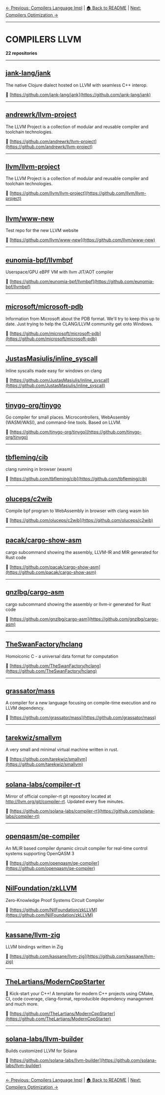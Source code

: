 [← Previous: Compilers Language Impl](compilers-language-impl.txt) | [🏠 Back to README](../README.md) | [Next: Compilers Optimization →](compilers-optimization.txt)

---

# COMPILERS LLVM

**22 repositories**

---

## [jank-lang/jank](https://github.com/jank-lang/jank)

The native Clojure dialect hosted on LLVM with seamless C++ interop.

🔗 [https://github.com/jank-lang/jank](https://github.com/jank-lang/jank)

---

## [andrewrk/llvm-project](https://github.com/andrewrk/llvm-project)

The LLVM Project is a collection of modular and reusable compiler and toolchain technologies.

🔗 [https://github.com/andrewrk/llvm-project](https://github.com/andrewrk/llvm-project)

---

## [llvm/llvm-project](https://github.com/llvm/llvm-project)

The LLVM Project is a collection of modular and reusable compiler and toolchain technologies.

🔗 [https://github.com/llvm/llvm-project](https://github.com/llvm/llvm-project)

---

## [llvm/www-new](https://github.com/llvm/www-new)

Test repo for the new LLVM website

🔗 [https://github.com/llvm/www-new](https://github.com/llvm/www-new)

---

## [eunomia-bpf/llvmbpf](https://github.com/eunomia-bpf/llvmbpf)

Userspace/GPU eBPF VM with llvm JIT/AOT compiler

🔗 [https://github.com/eunomia-bpf/llvmbpf](https://github.com/eunomia-bpf/llvmbpf)

---

## [microsoft/microsoft-pdb](https://github.com/microsoft/microsoft-pdb)

Information from Microsoft about the PDB format.  We'll try to keep this up to date. Just trying to help the CLANG/LLVM community get onto Windows.

🔗 [https://github.com/microsoft/microsoft-pdb](https://github.com/microsoft/microsoft-pdb)

---

## [JustasMasiulis/inline_syscall](https://github.com/JustasMasiulis/inline_syscall)

Inline syscalls made easy for windows on clang

🔗 [https://github.com/JustasMasiulis/inline_syscall](https://github.com/JustasMasiulis/inline_syscall)

---

## [tinygo-org/tinygo](https://github.com/tinygo-org/tinygo)

Go compiler for small places. Microcontrollers, WebAssembly (WASM/WASI), and command-line tools. Based on LLVM.

🔗 [https://github.com/tinygo-org/tinygo](https://github.com/tinygo-org/tinygo)

---

## [tbfleming/cib](https://github.com/tbfleming/cib)

clang running in browser (wasm)

🔗 [https://github.com/tbfleming/cib](https://github.com/tbfleming/cib)

---

## [oluceps/c2wib](https://github.com/oluceps/c2wib)

Compile bpf program to WebAssembly in browser with clang wasm bin

🔗 [https://github.com/oluceps/c2wib](https://github.com/oluceps/c2wib)

---

## [pacak/cargo-show-asm](https://github.com/pacak/cargo-show-asm)

cargo subcommand showing the assembly, LLVM-IR and MIR generated for Rust code

🔗 [https://github.com/pacak/cargo-show-asm](https://github.com/pacak/cargo-show-asm)

---

## [gnzlbg/cargo-asm](https://github.com/gnzlbg/cargo-asm)

cargo subcommand showing the assembly or llvm-ir generated for Rust code

🔗 [https://github.com/gnzlbg/cargo-asm](https://github.com/gnzlbg/cargo-asm)

---

## [TheSwanFactory/hclang](https://github.com/TheSwanFactory/hclang)

Homoiconic C - a universal data format for computation

🔗 [https://github.com/TheSwanFactory/hclang](https://github.com/TheSwanFactory/hclang)

---

## [grassator/mass](https://github.com/grassator/mass)

A compiler for a new language focusing on compile-time execution and no LLVM dependency.

🔗 [https://github.com/grassator/mass](https://github.com/grassator/mass)

---

## [tarekwiz/smallvm](https://github.com/tarekwiz/smallvm)

A very small and minimal virtual machine written in rust.

🔗 [https://github.com/tarekwiz/smallvm](https://github.com/tarekwiz/smallvm)

---

## [solana-labs/compiler-rt](https://github.com/solana-labs/compiler-rt)

Mirror of official compiler-rt git repository located at http://llvm.org/git/compiler-rt.  Updated every five minutes.

🔗 [https://github.com/solana-labs/compiler-rt](https://github.com/solana-labs/compiler-rt)

---

## [openqasm/qe-compiler](https://github.com/openqasm/qe-compiler)

An MLIR based compiler dynamic circuit compiler for real-time control systems supporting OpenQASM 3

🔗 [https://github.com/openqasm/qe-compiler](https://github.com/openqasm/qe-compiler)

---

## [NilFoundation/zkLLVM](https://github.com/NilFoundation/zkLLVM)

Zero-Knowledge Proof Systems Circuit Compiler

🔗 [https://github.com/NilFoundation/zkLLVM](https://github.com/NilFoundation/zkLLVM)

---

## [kassane/llvm-zig](https://github.com/kassane/llvm-zig)

LLVM bindings written in Zig

🔗 [https://github.com/kassane/llvm-zig](https://github.com/kassane/llvm-zig)

---

## [TheLartians/ModernCppStarter](https://github.com/TheLartians/ModernCppStarter)

🚀 Kick-start your C++! A template for modern C++ projects using CMake, CI, code coverage, clang-format, reproducible dependency management and much more.

🔗 [https://github.com/TheLartians/ModernCppStarter](https://github.com/TheLartians/ModernCppStarter)

---

## [solana-labs/llvm-builder](https://github.com/solana-labs/llvm-builder)

Builds customized LLVM for Solana

🔗 [https://github.com/solana-labs/llvm-builder](https://github.com/solana-labs/llvm-builder)

---


[← Previous: Compilers Language Impl](compilers-language-impl.txt) | [🏠 Back to README](../README.md) | [Next: Compilers Optimization →](compilers-optimization.txt)
